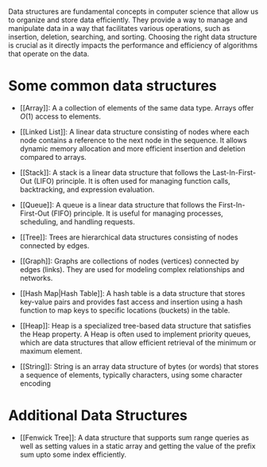 Data structures are fundamental concepts in computer science that allow us to organize and store data efficiently. They provide a way to manage and manipulate data in a way that facilitates various operations, such as insertion, deletion, searching, and sorting. Choosing the right data structure is crucial as it directly impacts the performance and efficiency of algorithms that operate on the data.

# Some common data structures

- [[Array]]: A a collection of elements of the same data type. Arrays offer $O(1)$ access to elements.

- [[Linked List]]: A linear data structure consisting of nodes where each node contains a reference to the next node in the sequence. It allows dynamic memory allocation and more efficient insertion and deletion compared to arrays.

- [[Stack]]: A stack is a linear data structure that follows the Last-In-First-Out (LIFO) principle. It is often used for managing function calls, backtracking, and expression evaluation.

- [[Queue]]: A queue is a linear data structure that follows the First-In-First-Out (FIFO) principle. It is useful for managing processes, scheduling, and handling requests.

- [[Tree]]: Trees are hierarchical data structures consisting of nodes connected by edges. 

- [[Graph]]: Graphs are collections of nodes (vertices) connected by edges (links). They are used for modeling complex relationships and networks.  

- [[Hash Map|Hash Table]]: A hash table is a data structure that stores key-value pairs and provides fast access and insertion using a hash function to map keys to specific locations (buckets) in the table.

- [[Heap]]: Heap is a specialized tree-based data structure that satisfies the Heap property. A Heap is often used to implement priority queues, which are data structures that allow efficient retrieval of the minimum or maximum element.

- [[String]]: String is an array data structure of bytes (or words) that stores a sequence of elements, typically characters, using some character encoding

# Additional Data Structures

- [[Fenwick Tree]]: A data structure that supports sum range queries as well as setting values in a static array and getting the value of the prefix sum upto some index efficiently.